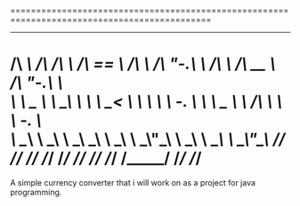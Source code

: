 =============================================================================================
 ______     __  __     ______     ______     __   __     ______     ______     __   __    
/\  ___\   /\ \/\ \   /\  == \   /\  ___\   /\ "-.\ \   /\  ___\   /\  __ \   /\ "-.\ \   
\ \ \____  \ \ \_\ \  \ \  __<   \ \  __\   \ \ \-.  \  \ \ \____  \ \ \/\ \  \ \ \-.  \  
 \ \_____\  \ \_____\  \ \_\ \_\  \ \_____\  \ \_\\"\_\  \ \_____\  \ \_____\  \ \_\\"\_\ 
  \/_____/   \/_____/   \/_/ /_/   \/_____/   \/_/ \/_/   \/_____/   \/_____/   \/_/ \/_/ 
=============================================================================================
A simple currency converter that i will work on as a project for java programming.
